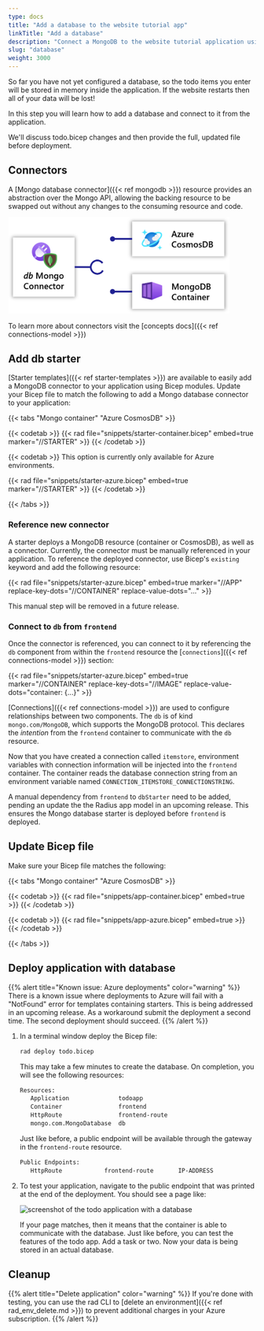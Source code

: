```yaml
---
type: docs
title: "Add a database to the website tutorial app"
linkTitle: "Add a database"
description: "Connect a MongoDB to the website tutorial application using a connector"
slug: "database"
weight: 3000
---
```


So far you have not yet configured a database, so the todo items you enter will be stored in memory inside the application. If the website restarts then all of your data will be lost!

In this step you will learn how to add a database and connect to it from the application.

We'll discuss todo.bicep changes and then provide the full, updated file before deployment.

## Connectors

A [Mongo database connector]({{< ref mongodb >}}) resource provides an abstraction over the Mongo API, allowing the backing resource to be swapped out without any changes to the consuming resource and code.

<img src="mongo-connector.png" width=450px alt="Diagram of a mongo connector" /><br />

To learn more about connectors visit the [concepts docs]({{< ref connections-model >}})

## Add db starter

[Starter templates]({{< ref starter-templates >}}) are available to easily add a MongoDB connector to your application using Bicep modules. Update your Bicep file to match the following to add a Mongo database connector to your application:

{{< tabs "Mongo container" "Azure CosmosDB" >}}

{{< codetab >}}
{{< rad file="snippets/starter-container.bicep" embed=true marker="//STARTER" >}}
{{< /codetab >}}

{{< codetab >}}
This option is currently only available for Azure environments.

{{< rad file="snippets/starter-azure.bicep" embed=true marker="//STARTER" >}}
{{< /codetab >}}

{{< /tabs >}}

### Reference new connector

A starter deploys a MongoDB resource (container or CosmosDB), as well as a connector. Currently, the connector must be manually referenced in your application. To reference the deployed connector, use Bicep's `existing` keyword and add the following resource:

{{< rad file="snippets/starter-azure.bicep" embed=true marker="//APP" replace-key-dots="//CONTAINER" replace-value-dots="..." >}}

This manual step will be removed in a future release.

### Connect to `db` from `frontend`

Once the connector is referenced, you can connect to it by referencing the `db` component from within the `frontend` resource the [`connections`]({{< ref connections-model >}}) section:

{{< rad file="snippets/starter-azure.bicep" embed=true marker="//CONTAINER" replace-key-dots="//IMAGE" replace-value-dots="container: {...}" >}}

[Connections]({{< ref connections-model >}}) are used to configure relationships between two components. The `db` is of kind `mongo.com/MongoDB`, which supports the MongoDB protocol. This declares the *intention* from the `frontend` container to communicate with the `db` resource.

Now that you have created a connection called `itemstore`, environment variables with connection information will be injected into the `frontend` container. The container reads the database connection string from an environment variable named `CONNECTION_ITEMSTORE_CONNECTIONSTRING`.

A manual dependency from `frontend` to `dbStarter` need to be added, pending an update the the Radius app model in an upcoming release. This ensures the Mongo database starter is deployed before `frontend` is deployed.

## Update Bicep file

Make sure your Bicep file matches the following:

{{< tabs "Mongo container" "Azure CosmosDB" >}}

{{< codetab >}}
{{< rad file="snippets/app-container.bicep" embed=true >}}
{{< /codetab >}}

{{< codetab >}}
{{< rad file="snippets/app-azure.bicep" embed=true >}}
{{< /codetab >}}

{{< /tabs >}}

## Deploy application with database

{{% alert title="Known issue: Azure deployments" color="warning" %}}
There is a known issue where deployments to Azure will fail with a "NotFound" error for templates containing starters. This is being addressed in an upcoming release. As a workaround submit the deployment a second time. The second deployment should succeed.
{{% /alert %}}

1. In a terminal window deploy the Bicep file:

   ```sh
   rad deploy todo.bicep
   ```

   This may take a few minutes to create the database. On completion, you will see the following resources:

   ```sh
   Resources:
      Application              todoapp
      Container                frontend
      HttpRoute                frontend-route
      mongo.com.MongoDatabase  db
   ```

   Just like before, a public endpoint will be available through the gateway in the `frontend-route` resource.

   ```sh
   Public Endpoints:
      HttpRoute            frontend-route       IP-ADDRESS
   ```

1. To test your application, navigate to the public endpoint that was printed at the end of the deployment. You should see a page like:

   <img src="todoapp-withdb.png" width="400" alt="screenshot of the todo application with a database">

   If your page matches, then it means that the container is able to communicate with the database. Just like before, you can test the features of the todo app. Add a task or two. Now your data is being stored in an actual database.

## Cleanup

{{% alert title="Delete application" color="warning" %}} If you're done with testing, you can use the rad CLI to [delete an environment]({{< ref rad_env_delete.md >}}) to prevent additional charges in your Azure subscription. {{% /alert %}}

